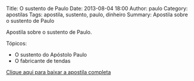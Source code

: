 Title: O sustento de Paulo
Date: 2013-08-04 18:00
Author: paulo
Category: apostilas
Tags: apostila, sustento, paulo, dinheiro
Summary: Apostila sobre o sustento de Paulo

Apostila sobre o sustento de Paulo.

Tópicos:

- O sustento do Apóstolo Paulo
- O fabricante de tendas


[Clique aqui para baixar a apostila completa](https://www.dropbox.com/s/m4llqtucdvymspc/O%20sustento%20de%20Paulo.pdf?dl=1)